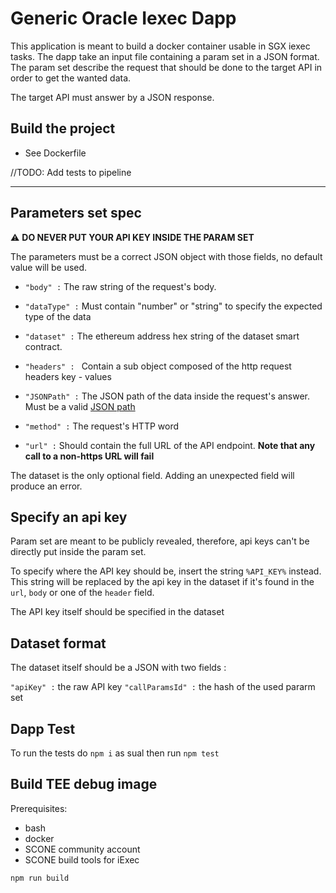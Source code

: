 # Generic Oracle Iexec Dapp

This application is meant to build a docker container usable in SGX iexec tasks. The dapp take an input file containing a param set in a JSON format. The param set describe the request that should be done to the target API in order to get the wanted data.

The target API must answer by a JSON response.

## Build the project

* See Dockerfile

//TODO: Add tests to pipeline

---

## Parameters set spec

⚠️ **DO NEVER PUT YOUR API KEY INSIDE THE PARAM SET**

The parameters must be a correct JSON object with those fields, no default value will be used.

- `"body" :` The raw string of the request's body.

- `"dataType" :` Must contain "number" or "string" to specify the expected type of the data

- `"dataset" :` The ethereum address hex string of the dataset smart contract.

- `"headers" : ` Contain a sub object composed of the http request headers key - values

- `"JSONPath" :` The JSON path of the data inside the request's answer. Must be a valid [JSON path](https://support.smartbear.com/alertsite/docs/monitors/api/endpoint/jsonpath.html)

- `"method" :` The request's HTTP word

- `"url" :` Should contain the full URL of the API endpoint. **Note that any call to a non-https URL will fail**

The dataset is the only optional field. Adding an unexpected field will produce an error.

## Specify an api key

Param set are meant to be publicly revealed, therefore, api keys can't be directly put inside the param set.

To specify where the API key should be, insert the string `%API_KEY%` instead. This string will be replaced by the api key in the dataset if it's found in the `url`, `body` or one of the `header` field.

The API key itself should be specified in the dataset

## Dataset format

The dataset itself should be a JSON with two fields :

`"apiKey" :` the raw API key
`"callParamsId" :` the hash of the used pararm set

## Dapp Test

To run the tests do `npm i` as sual then run `npm test`

## Build TEE debug image

Prerequisites:

- bash
- docker
- SCONE community account
- SCONE build tools for iExec

```
npm run build
```
